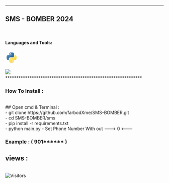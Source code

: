 **************************************************************
<h2>SMS - BOMBER 2024</h2>
<br>
<p align="left"> <h4 align="left">Languages and Tools:</h4><a href="https://www.python.org" target="_blank" rel="noreferrer"> <img src="https://raw.githubusercontent.com/devicons/devicon/master/icons/python/python-original.svg" alt="python" width="40" height="40"/> </a> </p>
<img src="[Screenshot.png](https://github-production-user-asset-6210df.s3.amazonaws.com/88998745/295356495-4566e245-9f29-4999-9b12-5092992e29fb.png?X-Amz-Algorithm=AWS4-HMAC-SHA256&X-Amz-Credential=AKIAVCODYLSA53PQK4ZA%2F20240109%2Fus-east-1%2Fs3%2Faws4_request&X-Amz-Date=20240109T221832Z&X-Amz-Expires=300&X-Amz-Signature=bff1fe27286b932da4099956e9ce75eba9569d561790e96c3e881eccbca64c8e&X-Amz-SignedHeaders=host&actor_id=144897567&key_id=0&repo_id=739187086)">
<br>
**************************************************************
<h3>How To Install :</h3>
<br>
## Open cmd & Terminal :
<br>
- git clone https://github.com/farbodXme/SMS-BOMBER.git
<br>
- cd SMS-BOMBER/sms
<br>
- pip install -r requirements.txt
<br>
- python main.py
- Set Phone Number With out ---> 0 <---  <h3>Example : ( 901****** )</h3>

<h2>views :</h2>
</br>
<img src="https://profile-counter.glitch.me/farbodXme/count.svg" alt="Visitors">
